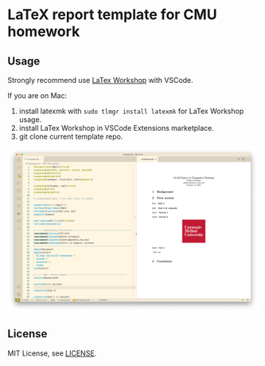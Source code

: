 # LaTeX report template for CMU homework

## Usage

Strongly recommend use [LaTex Workshop](https://marketplace.visualstudio.com/items?itemName=James-Yu.latex-workshop) with VSCode.

If you are on Mac:

1. install latexmk with `sudo tlmgr install latexmk` for LaTex Workshop usage.
2. install LaTex Workshop in VSCode Extensions marketplace.
3. git clone current template repo.

![](./imgs/screenshot.png)

## License
MIT License, see [LICENSE](LICENSE).